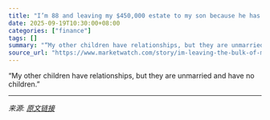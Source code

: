 ```yaml
---
title: "I’m 88 and leaving my $450,000 estate to my son because he has children. Is that wrong?"
date: 2025-09-19T10:30:00+08:00
categories: ["finance"]
tags: []
summary: "“My other children have relationships, but they are unmarried and have no children.”"
source_url: "https://www.marketwatch.com/story/im-leaving-the-bulk-of-my-estate-to-my-youngest-son-as-he-is-my-only-child-with-grandchildren-do-i-need-a-will-23d7996e?mod=mw_rss_topstories"
---
```


“My other children have relationships, but they are unmarried and have no children.”

---

*来源: [原文链接](https://www.marketwatch.com/story/im-leaving-the-bulk-of-my-estate-to-my-youngest-son-as-he-is-my-only-child-with-grandchildren-do-i-need-a-will-23d7996e?mod=mw_rss_topstories)*
